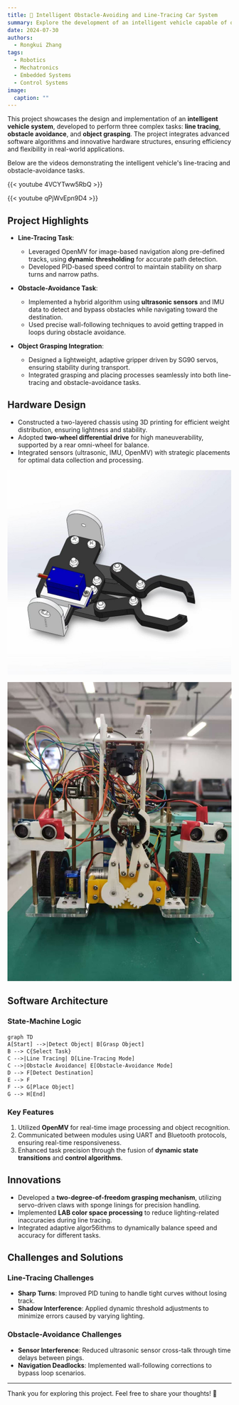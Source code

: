 ```yaml
---
title: 🚗 Intelligent Obstacle-Avoiding and Line-Tracing Car System
summary: Explore the development of an intelligent vehicle capable of obstacle avoidance, line tracing, and object grasping, integrating efficient algorithms and hardware design.
date: 2024-07-30
authors:
  - Rongkui Zhang
tags:
  - Robotics
  - Mechatronics
  - Embedded Systems
  - Control Systems
image:
  caption: ""
---
```


This project showcases the design and implementation of an **intelligent vehicle system**, developed to perform three complex tasks: **line tracing**, **obstacle avoidance**, and **object grasping**. 
The project integrates advanced software algorithms and innovative hardware structures, ensuring efficiency and flexibility in real-world applications.

Below are the videos demonstrating the intelligent vehicle's line-tracing and obstacle-avoidance tasks.

{{< youtube 4VCYTww5RbQ >}}

{{< youtube qPjWvEpn9D4 >}}

## Project Highlights

- **Line-Tracing Task**: 
  - Leveraged OpenMV for image-based navigation along pre-defined tracks, using **dynamic thresholding** for accurate path detection.
  - Developed PID-based speed control to maintain stability on sharp turns and narrow paths.

- **Obstacle-Avoidance Task**: 
  - Implemented a hybrid algorithm using **ultrasonic sensors** and IMU data to detect and bypass obstacles while navigating toward the destination.
  - Used precise wall-following techniques to avoid getting trapped in loops during obstacle avoidance.

- **Object Grasping Integration**: 
  - Designed a lightweight, adaptive gripper driven by SG90 servos, ensuring stability during transport.
  - Integrated grasping and placing processes seamlessly into both line-tracing and obstacle-avoidance tasks.

## Hardware Design

- Constructed a two-layered chassis using 3D printing for efficient weight distribution, ensuring lightness and stability.
- Adopted **two-wheel differential drive** for high maneuverability, supported by a rear omni-wheel for balance.
- Integrated sensors (ultrasonic, IMU, OpenMV) with strategic placements for optimal data collection and processing.

![claw in Action](clawnew.jpg)

![Car in Action](car.jpg)

## Software Architecture

### State-Machine Logic

```mermaid
graph TD
A[Start] -->|Detect Object| B[Grasp Object]
B --> C{Select Task}
C -->|Line Tracing| D[Line-Tracing Mode]
C -->|Obstacle Avoidance| E[Obstacle-Avoidance Mode]
D --> F[Detect Destination]
E --> F
F --> G[Place Object]
G --> H[End]
```

### Key Features
1. Utilized **OpenMV** for real-time image processing and object recognition.
2. Communicated between modules using UART and Bluetooth protocols, ensuring real-time responsiveness.
3. Enhanced task precision through the fusion of **dynamic state transitions** and **control algorithms**.

## Innovations

- Developed a **two-degree-of-freedom grasping mechanism**, utilizing servo-driven claws with sponge linings for precision handling.
- Implemented **LAB color space processing** to reduce lighting-related inaccuracies during line tracing.
- Integrated adaptive algor56ithms to dynamically balance speed and accuracy for different tasks.

## Challenges and Solutions

### Line-Tracing Challenges
- **Sharp Turns**: Improved PID tuning to handle tight curves without losing track.
- **Shadow Interference**: Applied dynamic threshold adjustments to minimize errors caused by varying lighting.

### Obstacle-Avoidance Challenges
- **Sensor Interference**: Reduced ultrasonic sensor cross-talk through time delays between pings.
- **Navigation Deadlocks**: Implemented wall-following corrections to bypass loop scenarios.

---

Thank you for exploring this project. Feel free to share your thoughts! 🙌

